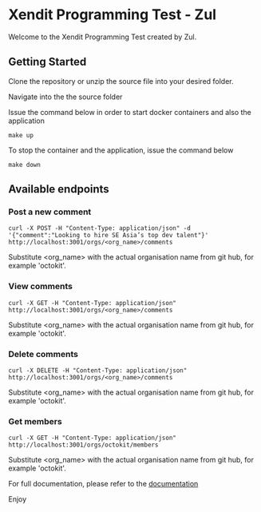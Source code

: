 # Xendit Programming Test - Zul

Welcome to the Xendit Programming Test created by Zul.

## Getting Started

Clone the repository or unzip the source file into your desired folder.

Navigate into the the source folder

Issue the command below in order to start docker containers and also the application

```
make up
```

To stop the container and the application, issue the command below

```
make down
```

## Available endpoints

### Post a new comment
```
curl -X POST -H "Content-Type: application/json" -d '{"comment":"Looking to hire SE Asia’s top dev talent"}' http://localhost:3001/orgs/<org_name>/comments
```
Substitute <org_name> with the actual organisation name from git hub, for example 'octokit'.

### View comments
```
curl -X GET -H "Content-Type: application/json" http://localhost:3001/orgs/<org_name>/comments
```
Substitute <org_name> with the actual organisation name from git hub, for example 'octokit'.

### Delete comments
```
curl -X DELETE -H "Content-Type: application/json" http://localhost:3001/orgs/<org_name>/comments
```
Substitute <org_name> with the actual organisation name from git hub, for example 'octokit'.

### Get members
```
curl -X GET -H "Content-Type: application/json" http://localhost:3001/orgs/octokit/members
```
Substitute <org_name> with the actual organisation name from git hub, for example 'octokit'.



For full documentation, please refer to the [documentation](https://github.com/prozul/xendit-test/blob/master/Xendit%20Programming%20Test%20Documentation.docx)

Enjoy

